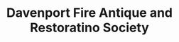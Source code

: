 ---
layout: repo
title: "Davenport Fire Antique and Restoratino Society"
id: 11846
permalink: repos/11846/
---